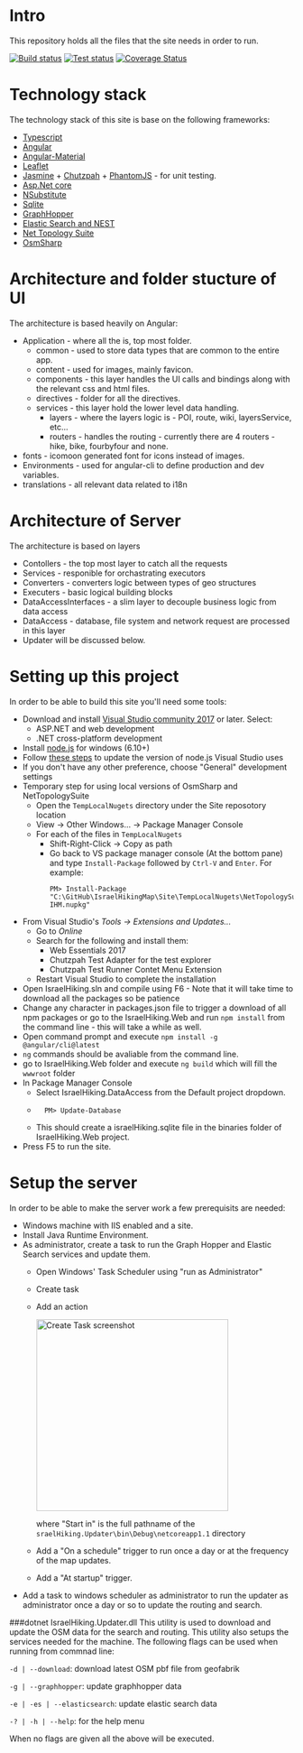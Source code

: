 # Intro
This repository holds all the files that the site needs in order to run.

[![Build status](https://ci.appveyor.com/api/projects/status/38up550uh57s8khw/branch/master?svg=true)](https://ci.appveyor.com/project/HarelM/site/branch/master)
[![Test status](http://teststatusbadge.azurewebsites.net/api/status/HarelM/site)](https://ci.appveyor.com/project/HarelM/site)
[![Coverage Status](https://coveralls.io/repos/github/IsraelHikingMap/Site/badge.svg?branch=master)](https://coveralls.io/github/IsraelHikingMap/Site?branch=master)

# Technology stack
The technology stack of this site is base on the following frameworks:
* [Typescript](http://www.typescriptlang.org/)
* [Angular](https://angular.io/)
* [Angular-Material](https://material.angular.io/)
* [Leaflet](http://leafletjs.com/)
* [Jasmine](http://jasmine.github.io/) + [Chutzpah](https://chutzpah.codeplex.com/) + [PhantomJS](http://phantomjs.org/) - for unit testing.
* [Asp.Net core](https://docs.microsoft.com/en-us/aspnet/core/)
* [NSubstitute](http://nsubstitute.github.io/)
* [Sqlite](https://www.sqlite.org/)
* [GraphHopper](https://graphhopper.com/)
* [Elastic Search and NEST](https://www.elastic.co/)
* [Net Topology Suite](https://github.com/NetTopologySuite/NetTopologySuite)
* [OsmSharp](http://www.osmsharp.com/)


# Architecture and folder stucture of UI
The architecture is based heavily on Angular:
* Application - where all the is, top most folder.
  * common - used to store data types that are common to the entire app.
  * content - used for images, mainly favicon.
  * components - this layer handles the UI calls and bindings along with the relevant css and html files.
  * directives - folder for all the directives.
  * services - this layer hold the lower level data handling.
    * layers - where the layers logic is - POI, route, wiki, layersService, etc...
    * routers - handles the routing - currently there are 4 routers - hike, bike, fourbyfour and none.
* fonts - icomoon generated font for icons instead of images.
* Environments - used for angular-cli to define production and dev variables.
* translations - all relevant data related to i18n
 
# Architecture of Server
The architecture is based on layers
* Contollers - the top most layer to catch all the requests
* Services - responible for orchastrating executors
* Converters - converters logic between types of geo structures
* Executers - basic logical building blocks 
* DataAccessInterfaces - a slim layer to decouple business logic from data access
* DataAccess - database, file system and network request are processed in this layer
* Updater will be discussed below.  

# Setting up this project
In order to be able to build this site you'll need some tools:

* Download and install [Visual Studio community 2017](https://www.visualstudio.com/downloads) or later. Select:
  * ASP.NET and web development
  * .NET cross-platform development
* Install [node.js](https://nodejs.org/en/) for windows (6.10+)
* Follow [these steps](http://stackoverflow.com/questions/43849585/update-node-version-in-visual-studio-2017) to update the version of node.js Visual Studio uses
* If you don't have any other preference, choose "General" development settings
* Temporary step for using local versions of OsmSharp and NetTopologySuite
  * Open the `TempLocalNugets` directory under the Site reposotory location
  * View &rarr; Other Windows... &rarr; Package Manager Console
  * For each of the files in `TempLocalNugets`
    * Shift-Right-Click &rarr; Copy as path
    * Go back to VS package manager console (At the bottom pane) and type `Install-Package` followed by `Ctrl-V` and `Enter`. For example:
      ```
      PM> Install-Package "C:\GitHub\IsraelHikingMap\Site\TempLocalNugets\NetTopologySuite.IO.1.15.0-IHM.nupkg"
      ```
* From Visual Studio's _Tools &rarr; Extensions and Updates..._ 
  * Go to _Online_
  * Search for the following and install them: 
    * Web Essentials 2017
    * Chutzpah Test Adapter for the test explorer
    * Chutzpah Test Runner Contet Menu Extension
  * Restart Visual Studio to complete the installation
* Open IsraelHiking.sln and compile using F6 - Note that it will take time to download all the packages so be patience
* Change any character in packages.json file to trigger a download of all npm packages or go to the IsraelHiking.Web and run `npm install` from the command line - this will take a while as well.
* Open command prompt and execute `npm install -g @angular/cli@latest`
* `ng` commands should be avaliable from the command line.
* go to IsraelHiking.Web folder and execute `ng build` which will fill the `wwwroot` folder 
* In Package Manager Console
  * Select IsraelHiking.DataAccess from the Default project dropdown.
  * ```
      PM> Update-Database
      ```
  * This should create a israelHiking.sqlite file in the binaries folder of IsraelHiking.Web project.
* Press F5 to run the site.

# Setup the server
In order to be able to make the server work a few prerequisits are needed:
* Windows machine with IIS enabled and a site.
* Install Java Runtime Environment.
* As administrator, create a task to run the Graph Hopper and Elastic Search services and update them.
  * Open Windows' Task Scheduler using "run as Administrator"
  * Create task 
  * Add an action
  
      <img width="340" alt="Create Task screenshot" src="https://cloud.githubusercontent.com/assets/1304610/24397580/581fecb8-13af-11e7-9388-e3741fcc52bd.png">

      where "Start in" is the full pathname of the `sraelHiking.Updater\bin\Debug\netcoreapp1.1` directory
  * Add a "On a schedule" trigger to run once a day or at the frequency of the map updates.
  * Add a "At startup" trigger.
* Add a task to windows scheduler as administrator to run the updater as administrator once a day or so to update the routing and search.

###dotnet IsraelHiking.Updater.dll
This utility is used to download and update the OSM data for the search and routing.
This utility also setups the services needed for the machine.
The following flags can be used when running from commnad line:

`-d | --download`: download latest OSM pbf file from geofabrik

`-g | --graphhopper`: update graphhopper data

`-e | -es | --elasticsearch`: update elastic search data

`-? | -h | --help`: for the help menu

When no flags are given all the above will be executed.
